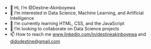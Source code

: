- 👋 Hi, I’m @Destine-Akinboyewa
- 👀 I’m interested in Data Science, Machine Learning, and Artificial Intelligence
- 🌱 I’m currently learning HTML, CSS, and the JavaScript
- 💞️ I’m looking to collaborate on Data Science projects
- 📫 How to reach me www.linkedin.com/in/destineakinboyewa and didodestine@gmail.com

<!---
Destine-Akinboyewa/Destine-Akinboyewa is a ✨ special ✨ repository because its `README.md` (this file) appears on your GitHub profile.
You can click the Preview link to take a look at your changes.
--->

